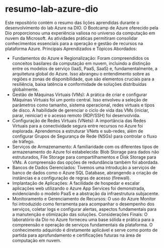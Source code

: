 # resumo-lab-azure-dio
Este repositório contém o resumo das lições aprendidas durante o desenvolvimento do lab Azure na DIO. 
O Bootcamp de Azure oferecido pela Dio proporcionou uma experiência valiosa no universo da computação em nuvem da Microsoft. As atividades práticas permitiram consolidar conhecimentos essenciais para a operação e gestão de recursos na plataforma Azure.
Principais Aprendizados e Tópicos Abordados:
 * Fundamentos do Azure e Regionalização: Foram compreendidos os conceitos basilares da computação em nuvem, incluindo a distinção entre os modelos de serviço (IaaS, PaaS, SaaS) e, fundamentalmente, a arquitetura global do Azure. Isso abrangeu o entendimento sobre as regiões e zonas de disponibilidade, que são elementos cruciais para a resiliência, baixa latência e conformidade de soluções distribuídas globalmente.
 * Gestão de Máquinas Virtuais (VMs): A prática de criar e configurar Máquinas Virtuais foi um ponto central. Isso envolveu a seleção de parâmetros como tamanho, sistema operacional, redes virtuais e tipos de disco. A habilidade de gerenciar o ciclo de vida das VMs (iniciar, parar, reiniciar) e o acesso remoto (RDP/SSH) foi desenvolvida.
 * Configuração de Redes Virtuais (VNets): A importância das Redes Virtuais para a conectividade segura entre recursos no Azure foi explorada. Aprendemos a estruturar VNets e sub-redes, além de configurar Grupos de Segurança de Rede (NSGs) para controlar o fluxo de tráfego.
 * Serviços de Armazenamento: A familiaridade com os diferentes tipos de armazenamento do Azure foi estabelecida: Blob Storage para dados não estruturados, File Storage para compartilhamentos e Disk Storage para VMs. A compreensão das opções de redundância também foi abordada.
 * Bancos de Dados Gerenciados: Tivemos uma introdução a serviços de banco de dados como o Azure SQL Database, abrangendo a criação de instâncias e a configuração de regras de acesso (firewall).
 * Implantação de Aplicações: A facilidade de hospedar e escalar aplicações web utilizando o Azure App Services foi demonstrada, evidenciando o modelo PaaS e a abstração da infraestrutura subjacente.
 * Monitoramento e Gerenciamento de Recursos: O uso do Azure Monitor foi introduzido como ferramenta para acompanhar o desempenho dos serviços, coletar logs e configurar alertas, aspectos fundamentais para a manutenção e otimização das soluções.
Considerações Finais:
O laboratório da Dio no Azure forneceu uma base sólida e prática para a compreensão e operação de serviços fundamentais da plataforma. O conhecimento adquirido é diretamente aplicável e serve como ponto de partida para aprofundamento e certificações futuras na área de computação em nuvem.
